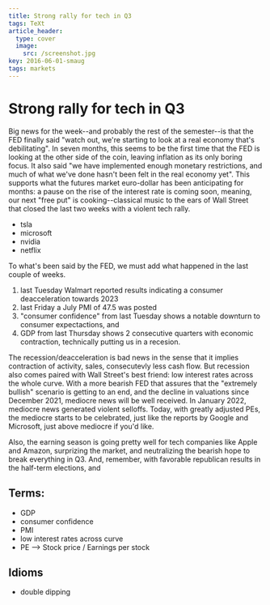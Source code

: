 ```yaml
---
title: Strong rally for tech in Q3
tags: TeXt
article_header:
  type: cover
  image:
    src: /screenshot.jpg
key: 2016-06-01-smaug
tags: markets
---
```


# Strong rally for tech in Q3

Big news for the week--and probably the rest of the semester--is that the FED finally said "watch out, we're starting to look at a real economy that's debilitating". In seven months, this seems to be the first time that the FED is looking at the other side of the coin, leaving inflation as its only boring focus. It also said "we have implemented enough monetary restrictions, and much of what we've done hasn't been felt in the real economy yet". This supports what the futures market euro-dollar has been anticipating for months: a pause on the rise of the interest rate is coming soon, meaning, our next "free put" is cooking--classical music to the ears of Wall Street that closed the last two weeks with a violent tech rally.

- tsla
- microsoft
- nvidia
- netflix

To what's been said by the FED, we must add what happened in the last couple of weeks.
1) last Tuesday Walmart reported results indicating a consumer deacceleration towards 2023
2) last Friday a July PMI of 47.5 was posted
3) "consumer confidence" from last Tuesday shows a notable downturn to consumer expectactions, and
4) GDP from last Thursday shows 2 consecutive quarters with economic contraction, technically putting us in a recesion.

The recession/deacceleration is bad news in the sense that it implies contraction of activity, sales, consecutevly less cash flow. But recession also comes paired with Wall Street's best friend: low interest rates across the whole curve. With a more bearish FED that assures that the "extremely bullish" scenario is getting to an end, and the decline in valuations since December 2021, mediocre news will be well received. In January 2022, mediocre news generated violent selloffs. Today, with greatly adjusted PEs, the mediocre starts to be celebrated, just like the reports by Google and Microsoft, just above mediocre if you'd like.

Also, the earning season is going pretty well for tech companies like Apple and Amazon, surprizing the market, and neutralizing the bearish hope to break everything in Q3. And, remember, with favorable republican results in the half-term elections, and 


## Terms:
- GDP
- consumer confidence
- PMI
- low interest rates across curve
- PE --> Stock price / Earnings per stock

## Idioms
- double dipping


